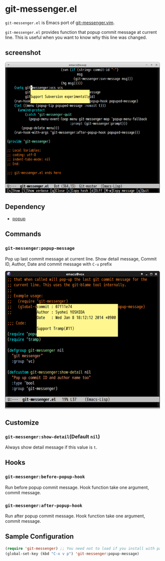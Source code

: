 # git-messenger.el
`git-messenger.el` is Emacs port of [git-messenger.vim](https://github.com/rhysd/git-messenger.vim).

`git-messenger.el` provides function that popup commit message at current line.
This is useful when you want to know why this line was changed.


## screenshot

![git-messenger.el](image/git-messenger.png)


## Dependency

* [popup](https://github.com/auto-complete/popup-el)


## Commands

### `git-messenger:popup-message`

Pop up last commit message at current line. Show detail message, Commit ID, Author,
Date and commit message with `C-u` prefix

![git-messenager-detail](image/git-messenger-detail.png)


## Customize

### `git-messenger:show-detail`(Default `nil`)

Always show detail message if this value is `t`.

## Hooks

### `git-messenger:before-popup-hook`

Run before popup commit message. Hook function take one argument, commit message.

### `git-messenger:after-popup-hook`

Run after popup commit message. Hook function take one argument, commit message.


## Sample Configuration

```lisp
(require 'git-messenger) ;; You need not to load if you install with package.el
(global-set-key (kbd "C-x v p") 'git-messenger:popup-message)
```
